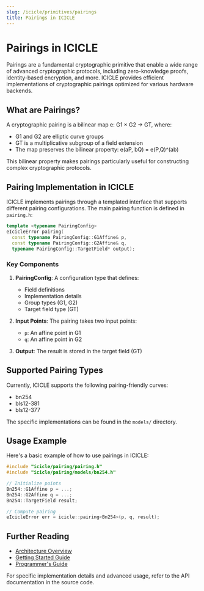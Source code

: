 ```yaml
---
slug: /icicle/primitives/pairings
title: Pairings in ICICLE
---
```


# Pairings in ICICLE

Pairings are a fundamental cryptographic primitive that enable a wide range of advanced cryptographic protocols, including zero-knowledge proofs, identity-based encryption, and more. ICICLE provides efficient implementations of cryptographic pairings optimized for various hardware backends.

## What are Pairings?

A cryptographic pairing is a bilinear map e: G1 × G2 → GT, where:
- G1 and G2 are elliptic curve groups
- GT is a multiplicative subgroup of a field extension
- The map preserves the bilinear property: e(aP, bQ) = e(P,Q)^(ab)

This bilinear property makes pairings particularly useful for constructing complex cryptographic protocols.

## Pairing Implementation in ICICLE

ICICLE implements pairings through a templated interface that supports different pairing configurations. The main pairing function is defined in `pairing.h`:

```cpp
template <typename PairingConfig>
eIcicleError pairing(
  const typename PairingConfig::G1Affine& p,
  const typename PairingConfig::G2Affine& q,
  typename PairingConfig::TargetField* output);
```

### Key Components

1. **PairingConfig**: A configuration type that defines:
   - Field definitions
   - Implementation details
   - Group types (G1, G2)
   - Target field type (GT)

2. **Input Points**: The pairing takes two input points:
   - `p`: An affine point in G1
   - `q`: An affine point in G2

3. **Output**: The result is stored in the target field (GT)

## Supported Pairing Types

Currently, ICICLE supports the following pairing-friendly curves:
- bn254
- bls12-381
- bls12-377

The specific implementations can be found in the `models/` directory.

## Usage Example

Here's a basic example of how to use pairings in ICICLE:

```cpp
#include "icicle/pairing/pairing.h"
#include "icicle/pairing/models/bn254.h"

// Initialize points
Bn254::G1Affine p = ...;
Bn254::G2Affine q = ...;
Bn254::TargetField result;

// Compute pairing
eIcicleError err = icicle::pairing<Bn254>(p, q, result);
```

## Further Reading

- [Architecture Overview](../arch_overview.md)
- [Getting Started Guide](../getting_started.md)
- [Programmer's Guide](../programmers_guide/general.md)

For specific implementation details and advanced usage, refer to the API documentation in the source code. 